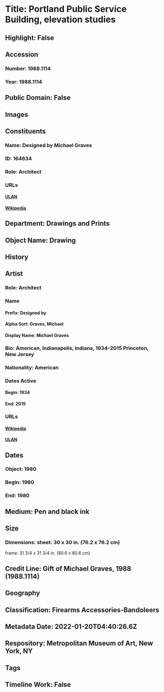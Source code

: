 # Title: Portland Public Service Building, elevation studies
## Highlight: False
## Accession
### Number: 1988.1114
### Year: 1988.1114
## Public Domain: False
## Images
## Constituents
### Name: Designed by Michael Graves
### ID: 164634
### Role: Architect
### URLs
#### [ULAN](http://vocab.getty.edu/page/ulan/500030109)
#### [Wikipedia](https://www.wikidata.org/wiki/Q314636)
## Department: Drawings and Prints
## Object Name: Drawing
## History
## Artist
### Role: Architect
### Name
#### Prefix: Designed by
#### Alpha Sort: Graves, Michael
#### Display Name: Michael Graves
### Bio: American, Indianapolis, Indiana, 1934–2015 Princeton, New Jersey
### Nationality: American
### Dates Active
#### Begin: 1934
#### End: 2015
### URLs
#### [Wikipedia](https://www.wikidata.org/wiki/Q314636)
#### [ULAN](http://vocab.getty.edu/page/ulan/500030109)
## Dates
### Object: 1980
### Begin: 1980
### End: 1980
## Medium: Pen and black ink
## Size
### Dimensions: sheet: 30 x 30 in. (76.2 x 76.2 cm)
frame: 31 3/4 x 31 3/4 in. (80.6 x 80.6 cm)
## Credit Line: Gift of Michael Graves, 1988 (1988.1114)
## Geography
## Classification: Firearms Accessories-Bandoleers
## Metadata Date: 2022-01-20T04:40:26.6Z
## Respository: Metropolitan Museum of Art, New York, NY
## Tags
## Timeline Work: False